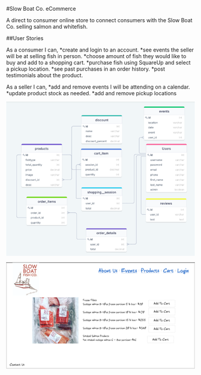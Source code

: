 #Slow Boat Co. eCommerce

A direct to consumer online store to connect consumers with the Slow Boat Co. selling salmon and whitefish.

##User Stories

As a consumer I can,
*create and login to an account.
*see events the seller will be at selling fish in person.
*choose amount of fish they would like to buy and add to a shopping cart.
*purchase fish using SquareUp and select a pickup location.
*see past purchases in an order history.
*post testimonials about the product.

As a seller I can,
*add and remove events I will be attending on a calendar.
*update product stock as needed.
*add and remove pickup locations

![ERD](public/slowboat-erd.png)


![Mockup](public/SlowBoat.png)